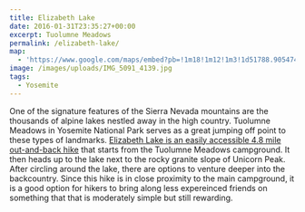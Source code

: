 ```yaml
---
title: Elizabeth Lake
date: 2016-01-31T23:35:27+00:00
excerpt: Tuolumne Meadows
permalink: /elizabeth-lake/
map:
  - 'https://www.google.com/maps/embed?pb=!1m18!1m12!1m3!1d51788.90547422372!2d-119.4047092698143!3d37.844942015892485!2m3!1f0!2f0!3f0!3m2!1i1024!2i768!4f13.1!3m3!1m2!1s0x80965901b9f6fcbd%3A0xface8ac20c007ed1!2sElizabeth+Lake!5e1!3m2!1sen!2sus!4v1469936740757'
image: /images/uploads/IMG_5091_4139.jpg
tags:
  - Yosemite
---
```

One of the signature features of the Sierra Nevada mountains are the thousands of alpine lakes nestled away in the high country. Tuolumne Meadows in Yosemite National Park serves as a great jumping off point to these types of landmarks. <a href="http://www.nps.gov/yose/planyourvisit/tmhikes.htm">Elizabeth Lake is an easily accessible 4.8 mile out-and-back hike</a> that starts from the Tuolumne Meadows campground. It then heads up to the lake next to the rocky granite slope of Unicorn Peak. After circling around the lake, there are options to venture deeper into the backcountry. Since this hike is in close proximity to the main campground, it is a good option for hikers to bring along less expereinced friends on something that that is moderately simple but still rewarding.

